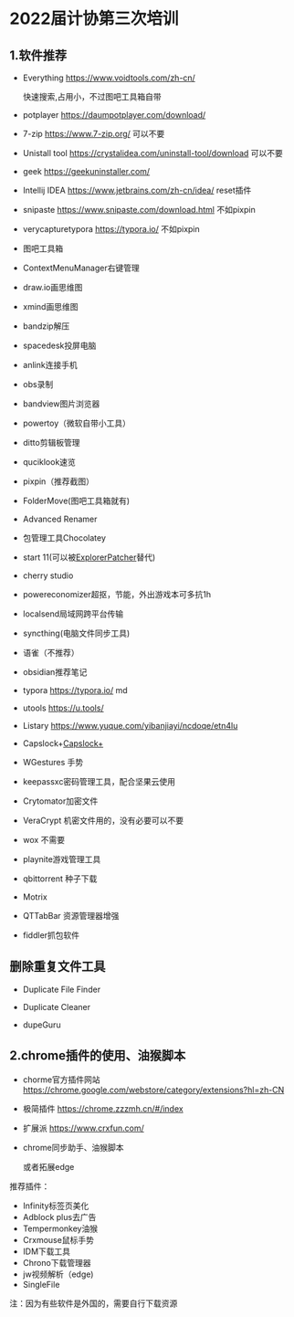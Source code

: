 # 2022届计协第三次培训

## 1.软件推荐

- Everything https://www.voidtools.com/zh-cn/

  快速搜索,占用小，不过图吧工具箱自带

- potplayer https://daumpotplayer.com/download/

- 7-zip https://www.7-zip.org/ 可以不要

- Unistall tool https://crystalidea.com/uninstall-tool/download 可以不要

- geek https://geekuninstaller.com/

- Intellij IDEA https://www.jetbrains.com/zh-cn/idea/ reset插件 

- snipaste   https://www.snipaste.com/download.html 不如pixpin

- verycapturetypora https://typora.io/ 不如pixpin

- 图吧工具箱

- ContextMenuManager右键管理

- draw.io画思维图

- xmind画思维图

- bandzip解压

- spacedesk投屏电脑

- anlink连接手机

- obs录制

- bandview图片浏览器

- powertoy（微软自带小工具）

- ditto剪辑板管理

- quciklook速览

- pixpin（推荐截图）

- FolderMove(图吧工具箱就有)

- Advanced Renamer

- 包管理工具Chocolatey

- start 11(可以被[ExplorerPatcher](https://github.com/valinet/ExplorerPatcher)替代)

- cherry studio

- powereconomizer超抠，节能，外出游戏本可多抗1h

- localsend局域网跨平台传输

- syncthing(电脑文件同步工具)

- 语雀（不推荐）

- obsidian推荐笔记

- typora https://typora.io/ md


- utools  https://u.tools/

- Listary https://www.yuque.com/yibanjiayi/ncdoqe/etn4lu

- Capslock+[Capslock+](https://capslox.com/capslock-plus/)

- WGestures 手势

- keepassxc密码管理工具，配合坚果云使用

- Crytomator加密文件

- VeraCrypt 机密文件用的，没有必要可以不要

- wox 不需要

- playnite游戏管理工具

- qbittorrent 种子下载

- Motrix

- QTTabBar 资源管理器增强

- fiddler抓包软件
## 删除重复文件工具

- Duplicate File Finder

- Duplicate Cleaner 

-  dupeGuru

## 2.chrome插件的使用、油猴脚本

- chorme官方插件网站 https://chrome.google.com/webstore/category/extensions?hl=zh-CN

- 极简插件 https://chrome.zzzmh.cn/#/index

- 扩展派 https://www.crxfun.com/

- chrome同步助手、油猴脚本

  或者拓展edge

  


推荐插件：

- Infinity标签页美化
- Adblock plus去广告
- Tempermonkey油猴
- Crxmouse鼠标手势
- IDM下载工具
- Chrono下载管理器
- jw视频解析（edge)
- SingleFile


注：因为有些软件是外国的，需要自行下载资源



